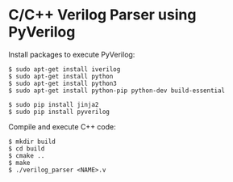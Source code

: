 # C/C++ Verilog Parser using PyVerilog

Install packages to execute PyVerilog:

```
$ sudo apt-get install iverilog
$ sudo apt-get install python
$ sudo apt-get install python3
$ sudo apt-get install python-pip python-dev build-essential

$ sudo pip install jinja2
$ sudo pip install pyverilog
```

Compile and execute C++ code:

```
$ mkdir build
$ cd build
$ cmake ..
$ make
$ ./verilog_parser <NAME>.v
```


